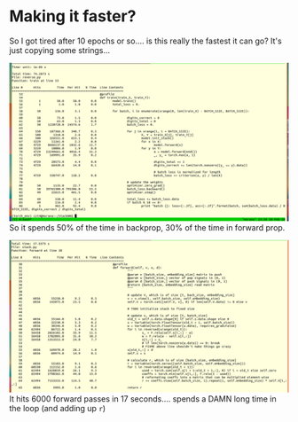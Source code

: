 # Making it faster?
So I got tired after 10 epochs or so.... is this really the fastest it can go? It's just copying some strings...

![reverse.py task](/assets/profile_1.png)
So it spends 50% of the time in backprop, 30% of the time in forward prop.

![the actual work: neural stack](/assets/profile_2.png)
It hits 6000 forward passes in 17 seconds.... spends a DAMN long time in the loop (and adding up `r`)